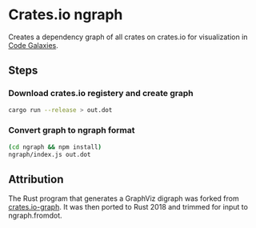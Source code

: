 # Crates.io ngraph

Creates a dependency graph of all crates on crates.io for visualization in [Code
Galaxies].

[Code Galaxies]: https://anvaka.github.io/pm

## Steps

### Download crates.io registery and create graph

```sh
cargo run --release > out.dot
```

### Convert graph to ngraph format

```sh
(cd ngraph && npm install)
ngraph/index.js out.dot
```

## Attribution

The Rust program that generates a GraphViz digraph was forked from
[crates.io-graph].  It was then ported to Rust 2018 and trimmed for input to
ngraph.fromdot.

[crates.io-graph]: https://github.com/huonw/crates.io-graph
